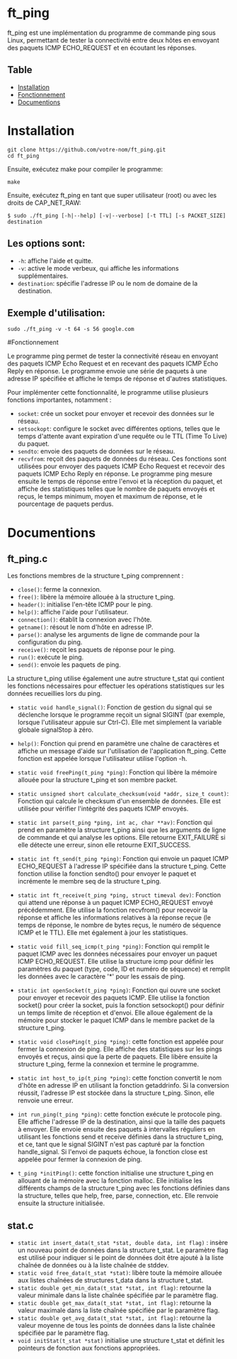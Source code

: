 # ft_ping
ft_ping est une implémentation du programme de commande ping sous Linux, permettant de tester la connectivité entre deux hôtes en envoyant des paquets ICMP ECHO_REQUEST et en écoutant les réponses.
## Table
- [Installation](#Installation)
- [Fonctionnement](#Fonctionnement)
- [Documentions](#Documentions)

# Installation
```fish
git clone https://github.com/votre-nom/ft_ping.git
cd ft_ping
```

Ensuite, exécutez make pour compiler le programme:

```fish
make
```

Ensuite, exécutez ft_ping en tant que super utilisateur (root) ou avec les droits de CAP_NET_RAW:
```fish
$ sudo ./ft_ping [-h|--help] [-v|--verbose] [-t TTL] [-s PACKET_SIZE] destination
```

## Les options sont:
- ```-h```: affiche l'aide et quitte.
- ```-v```: active le mode verbeux, qui affiche les informations supplémentaires.
- ```destination```: spécifie l'adresse IP ou le nom de domaine de la destination.

## Exemple d'utilisation:

```fish
sudo ./ft_ping -v -t 64 -s 56 google.com
```

#Fonctionnement

Le programme ping permet de tester la connectivité réseau en envoyant des paquets ICMP Echo Request et en recevant des paquets ICMP Echo Reply en réponse. Le programme envoie une série de paquets à une adresse IP spécifiée et affiche le temps de réponse et d'autres statistiques.

Pour implémenter cette fonctionnalité, le programme utilise plusieurs fonctions importantes, notamment :

- ```socket```: crée un socket pour envoyer et recevoir des données sur le réseau.
- ```setsockopt```: configure le socket avec différentes options, telles que le temps d'attente avant expiration d'une requête ou le TTL (Time To Live) du paquet.
- ```sendto```: envoie des paquets de données sur le réseau.
- ```recvfrom```: reçoit des paquets de données du réseau.
Ces fonctions sont utilisées pour envoyer des paquets ICMP Echo Request et recevoir des paquets ICMP Echo Reply en réponse. Le programme ping mesure ensuite le temps de réponse entre l'envoi et la réception du paquet, et affiche des statistiques telles que le nombre de paquets envoyés et reçus, le temps minimum, moyen et maximum de réponse, et le pourcentage de paquets perdus.

# Documentions

## ft_ping.c

Les fonctions membres de la structure t_ping comprennent :
- ```close()```: ferme la connexion.
- ```free()```: libère la mémoire allouée à la structure t_ping.
- ```header()```: initialise l'en-tête ICMP pour le ping.
- ```help()```: affiche l'aide pour l'utilisateur.
- ```connection()```: établit la connexion avec l'hôte.
- ```getname()```: résout le nom d'hôte en adresse IP.
- ```parse()```: analyse les arguments de ligne de commande pour la configuration du ping.
- ```receive()```: reçoit les paquets de réponse pour le ping.
- ```run()```: exécute le ping.
- ```send()```: envoie les paquets de ping.

La structure t_ping utilise également une autre structure t_stat qui contient les fonctions nécessaires pour effectuer les opérations statistiques sur les données recueillies lors du ping.

- ```static void handle_signal()```: Fonction de gestion du signal qui se déclenche lorsque le programme reçoit un signal SIGINT (par exemple, lorsque l'utilisateur appuie sur Ctrl-C). Elle met simplement la variable globale signalStop à zéro.

- ```help()```: Fonction qui prend en paramètre une chaîne de caractères et affiche un message d'aide sur l'utilisation de l'application ft_ping. Cette fonction est appelée lorsque l'utilisateur utilise l'option -h.

- ```static void freePing(t_ping *ping)```: Fonction qui libère la mémoire allouée pour la structure t_ping et son membre packet.

- ```static unsigned short calculate_checksum(void *addr, size_t count)```: Fonction qui calcule le checksum d'un ensemble de données. Elle est utilisée pour vérifier l'intégrité des paquets ICMP envoyés.

- ```static int parse(t_ping *ping, int ac, char **av)```: Fonction qui prend en paramètre la structure t_ping ainsi que les arguments de ligne de commande et qui analyse les options. Elle retourne EXIT_FAILURE si elle détecte une erreur, sinon elle retourne EXIT_SUCCESS.

- ```static int ft_send(t_ping *ping)```: Fonction qui envoie un paquet ICMP ECHO_REQUEST à l'adresse IP spécifiée dans la structure t_ping. Cette fonction utilise la fonction sendto() pour envoyer le paquet et incrémente le membre seq de la structure t_ping.

- ```static int ft_receive(t_ping *ping, struct timeval dev)```: Fonction qui attend une réponse à un paquet ICMP ECHO_REQUEST envoyé précédemment. Elle utilise la fonction recvfrom() pour recevoir la réponse et affiche les informations relatives à la réponse reçue (le temps de réponse, le nombre de bytes reçus, le numéro de séquence ICMP et le TTL). Elle met également à jour les statistiques.

- ```static void fill_seq_icmp(t_ping *ping)```: Fonction qui remplit le paquet ICMP avec les données nécessaires pour envoyer un paquet ICMP ECHO_REQUEST. Elle utilise la structure icmp pour définir les paramètres du paquet (type, code, ID et numéro de séquence) et remplit les données avec le caractère '*' pour les essais de ping.

- ```static int openSocket(t_ping *ping)```: Fonction qui ouvre une socket pour envoyer et recevoir des paquets ICMP. Elle utilise la fonction socket() pour créer la socket, puis la fonction setsockopt() pour définir un temps limite de réception et d'envoi. Elle alloue également de la mémoire pour stocker le paquet ICMP dans le membre packet de la structure t_ping.

- ```static void closePing(t_ping *ping)```: cette fonction est appelée pour fermer la connexion de ping. Elle affiche des statistiques sur les pings envoyés et reçus, ainsi que la perte de paquets. Elle libère ensuite la structure t_ping, ferme la connexion et termine le programme.

- ```static int host_to_ip(t_ping *ping)```: cette fonction convertit le nom d'hôte en adresse IP en utilisant la fonction getaddrinfo. Si la conversion réussit, l'adresse IP est stockée dans la structure t_ping. Sinon, elle renvoie une erreur.

- ```int run_ping(t_ping *ping)```: cette fonction exécute le protocole ping. Elle affiche l'adresse IP de la destination, ainsi que la taille des paquets à envoyer. Elle envoie ensuite des paquets à intervalles réguliers en utilisant les fonctions send et receive définies dans la structure t_ping, et ce, tant que le signal SIGINT n'est pas capturé par la fonction handle_signal. Si l'envoi de paquets échoue, la fonction close est appelée pour fermer la connexion de ping.
- ```t_ping *initPing()```: cette fonction initialise une structure t_ping en allouant de la mémoire avec la fonction malloc. Elle initialise les différents champs de la structure t_ping avec les fonctions définies dans la structure, telles que help, free, parse, connection, etc. Elle renvoie ensuite la structure initialisée.

## stat.c
- ```static int insert_data(t_stat *stat, double data, int flag)``` : insère un nouveau point de données dans la structure t_stat. Le paramètre flag est utilisé pour indiquer si le point de données doit être ajouté à la liste chaînée de données ou à la liste chaînée de stddev.
- ```static void free_data(t_stat *stat)```: libère toute la mémoire allouée aux listes chaînées de structures t_data dans la structure t_stat.
- ```static double get_min_data(t_stat *stat, int flag)```: retourne la valeur minimale dans la liste chaînée spécifiée par le paramètre flag.
- ```static double get_max_data(t_stat *stat, int flag)```: retourne la valeur maximale dans la liste chaînée spécifiée par le paramètre flag.
- ```static double get_avg_data(t_stat *stat, int flag)```: retourne la valeur moyenne de tous les points de données dans la liste chaînée spécifiée par le paramètre flag.
- ```void initStat(t_stat *stat)``` initialise une structure t_stat et définit les pointeurs de fonction aux fonctions appropriées.
